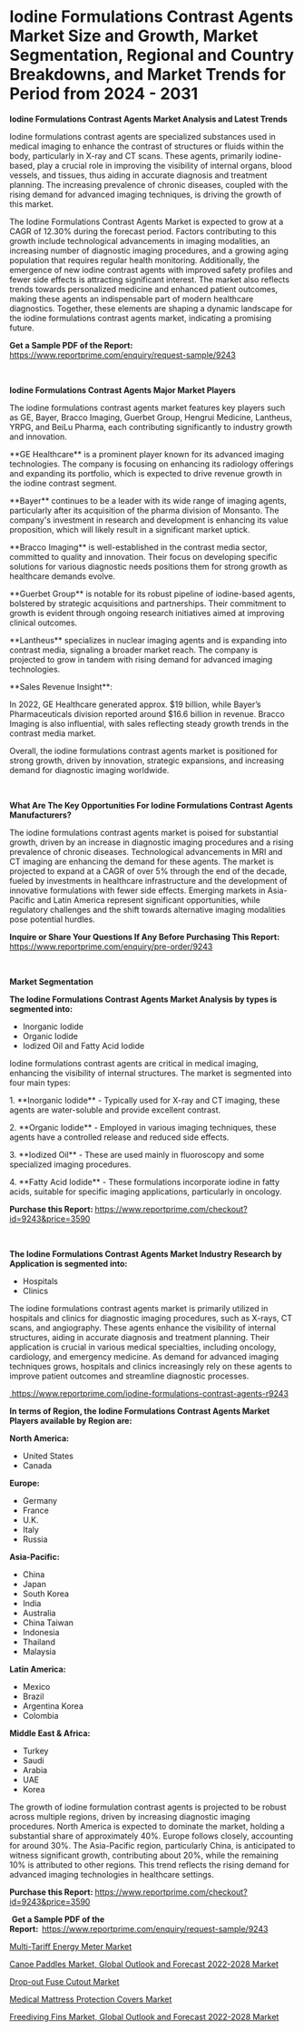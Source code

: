 <p><h1>Iodine Formulations Contrast Agents Market Size and Growth, Market Segmentation, Regional and Country Breakdowns, and Market Trends for Period from 2024 -  2031</h1></p><p><strong>Iodine Formulations Contrast Agents Market Analysis and Latest Trends</strong></p>
<p><p>Iodine formulations contrast agents are specialized substances used in medical imaging to enhance the contrast of structures or fluids within the body, particularly in X-ray and CT scans. These agents, primarily iodine-based, play a crucial role in improving the visibility of internal organs, blood vessels, and tissues, thus aiding in accurate diagnosis and treatment planning. The increasing prevalence of chronic diseases, coupled with the rising demand for advanced imaging techniques, is driving the growth of this market.</p><p>The Iodine Formulations Contrast Agents Market is expected to grow at a CAGR of 12.30% during the forecast period. Factors contributing to this growth include technological advancements in imaging modalities, an increasing number of diagnostic imaging procedures, and a growing aging population that requires regular health monitoring. Additionally, the emergence of new iodine contrast agents with improved safety profiles and fewer side effects is attracting significant interest. The market also reflects trends towards personalized medicine and enhanced patient outcomes, making these agents an indispensable part of modern healthcare diagnostics. Together, these elements are shaping a dynamic landscape for the iodine formulations contrast agents market, indicating a promising future.</p></p>
<p><strong>Get a Sample PDF of the Report:&nbsp;</strong> <a href="https://www.reportprime.com/enquiry/request-sample/9243">https://www.reportprime.com/enquiry/request-sample/9243</a></p>
<p>&nbsp;</p>
<p><strong>Iodine Formulations Contrast Agents Major Market Players</strong></p>
<p><p>The iodine formulations contrast agents market features key players such as GE, Bayer, Bracco Imaging, Guerbet Group, Hengrui Medicine, Lantheus, YRPG, and BeiLu Pharma, each contributing significantly to industry growth and innovation.</p><p>**GE Healthcare** is a prominent player known for its advanced imaging technologies. The company is focusing on enhancing its radiology offerings and expanding its portfolio, which is expected to drive revenue growth in the iodine contrast segment. </p><p>**Bayer** continues to be a leader with its wide range of imaging agents, particularly after its acquisition of the pharma division of Monsanto. The company's investment in research and development is enhancing its value proposition, which will likely result in a significant market uptick.</p><p>**Bracco Imaging** is well-established in the contrast media sector, committed to quality and innovation. Their focus on developing specific solutions for various diagnostic needs positions them for strong growth as healthcare demands evolve.</p><p>**Guerbet Group** is notable for its robust pipeline of iodine-based agents, bolstered by strategic acquisitions and partnerships. Their commitment to growth is evident through ongoing research initiatives aimed at improving clinical outcomes.</p><p>**Lantheus** specializes in nuclear imaging agents and is expanding into contrast media, signaling a broader market reach. The company is projected to grow in tandem with rising demand for advanced imaging technologies.</p><p>**Sales Revenue Insight**: </p><p>In 2022, GE Healthcare generated approx. $19 billion, while Bayer’s Pharmaceuticals division reported around $16.6 billion in revenue. Bracco Imaging is also influential, with sales reflecting steady growth trends in the contrast media market.</p><p>Overall, the iodine formulations contrast agents market is positioned for strong growth, driven by innovation, strategic expansions, and increasing demand for diagnostic imaging worldwide.</p></p>
<p>&nbsp;</p>
<p><strong>What Are The Key Opportunities For Iodine Formulations Contrast Agents Manufacturers?</strong></p>
<p><p>The iodine formulations contrast agents market is poised for substantial growth, driven by an increase in diagnostic imaging procedures and a rising prevalence of chronic diseases. Technological advancements in MRI and CT imaging are enhancing the demand for these agents. The market is projected to expand at a CAGR of over 5% through the end of the decade, fueled by investments in healthcare infrastructure and the development of innovative formulations with fewer side effects. Emerging markets in Asia-Pacific and Latin America represent significant opportunities, while regulatory challenges and the shift towards alternative imaging modalities pose potential hurdles.</p></p>
<p><strong>Inquire or Share Your Questions If Any Before Purchasing This Report:</strong> <a href="https://www.reportprime.com/enquiry/pre-order/9243">https://www.reportprime.com/enquiry/pre-order/9243</a></p>
<p>&nbsp;</p>
<p><strong>Market Segmentation</strong></p>
<p><strong>The Iodine Formulations Contrast Agents Market Analysis by types is segmented into:</strong></p>
<p><ul><li>Inorganic Iodide</li><li>Organic Iodide</li><li>Iodized Oil and Fatty Acid Iodide</li></ul></p>
<p><p>Iodine formulations contrast agents are critical in medical imaging, enhancing the visibility of internal structures. The market is segmented into four main types: </p><p>1. **Inorganic Iodide** - Typically used for X-ray and CT imaging, these agents are water-soluble and provide excellent contrast.</p><p>  </p><p>2. **Organic Iodide** - Employed in various imaging techniques, these agents have a controlled release and reduced side effects.</p><p>   </p><p>3. **Iodized Oil** - These are used mainly in fluoroscopy and some specialized imaging procedures.</p><p>   </p><p>4. **Fatty Acid Iodide** - These formulations incorporate iodine in fatty acids, suitable for specific imaging applications, particularly in oncology.</p></p>
<p><strong>Purchase this Report:&nbsp;</strong><a href="https://www.reportprime.com/checkout?id=9243&price=3590">https://www.reportprime.com/checkout?id=9243&price=3590</a></p>
<p>&nbsp;</p>
<p><strong>The Iodine Formulations Contrast Agents Market Industry Research by Application is segmented into:</strong></p>
<p><ul><li>Hospitals</li><li>Clinics</li></ul></p>
<p><p>The iodine formulations contrast agents market is primarily utilized in hospitals and clinics for diagnostic imaging procedures, such as X-rays, CT scans, and angiography. These agents enhance the visibility of internal structures, aiding in accurate diagnosis and treatment planning. Their application is crucial in various medical specialties, including oncology, cardiology, and emergency medicine. As demand for advanced imaging techniques grows, hospitals and clinics increasingly rely on these agents to improve patient outcomes and streamline diagnostic processes.</p></p>
<p><a href="https://www.reportprime.com/iodine-formulations-contrast-agents-r9243">&nbsp;https://www.reportprime.com/iodine-formulations-contrast-agents-r9243</a></p>
<p><strong>In terms of Region, the Iodine Formulations Contrast Agents Market Players available by Region are:</strong></p>
<p>
    <p> <strong> North America: </strong>
        <ul>
            <li>United States</li>
            <li>Canada</li>
        </ul>
        </p> 
    <p> <strong> Europe: </strong>
        <ul>
            <li>Germany</li>
            <li>France</li>
            <li>U.K.</li>
            <li>Italy</li>
            <li>Russia</li>
        </ul>
        </p> 
    <p> <strong> Asia-Pacific: </strong>
        <ul>
            <li>China</li>
            <li>Japan</li>
            <li>South Korea</li>
            <li>India</li>
            <li>Australia</li>
            <li>China Taiwan</li>
            <li>Indonesia</li>
            <li>Thailand</li>
            <li>Malaysia</li>
        </ul>
        </p> 
    <p> <strong> Latin America: </strong>
        <ul>
            <li>Mexico</li>
            <li>Brazil</li>
            <li>Argentina Korea</li>
            <li>Colombia</li>
        </ul>
        </p> 
    <p> <strong> Middle East & Africa: </strong>
        <ul>
            <li>Turkey</li>
            <li>Saudi</li>
            <li>Arabia</li>
            <li>UAE</li>
            <li>Korea</li>
        </ul>
    </p>
    </p>
<p><p>The growth of iodine formulation contrast agents is projected to be robust across multiple regions, driven by increasing diagnostic imaging procedures. North America is expected to dominate the market, holding a substantial share of approximately 40%. Europe follows closely, accounting for around 30%. The Asia-Pacific region, particularly China, is anticipated to witness significant growth, contributing about 20%, while the remaining 10% is attributed to other regions. This trend reflects the rising demand for advanced imaging technologies in healthcare settings.</p></p>
<p><strong>Purchase this Report: </strong><a href="https://www.reportprime.com/checkout?id=9243&price=3590">https://www.reportprime.com/checkout?id=9243&price=3590</a></p>
<p>&nbsp;<strong>Get a Sample PDF of the Report:&nbsp;&nbsp;</strong><a href="https://www.reportprime.com/enquiry/request-sample/9243">https://www.reportprime.com/enquiry/request-sample/9243</a></p>
<p><strong></strong></p>
<p><p><a href="https://issuu.com/reportprime-2/docs/multi-tariff-energy-meter-market-si_78383efe7aa023">Multi-Tariff Energy Meter Market</a></p><p><a href="https://medium.com/@foyazahmed1999_69116/the-canoe-paddles-market-global-outlook-and-forecast-2022-2028-market-research-report-provides-3c6f6c104bc6">Canoe Paddles Market, Global Outlook and Forecast 2022-2028 Market</a></p><p><a href="https://issuu.com/reportprime-2/docs/drop-out-fuse-cutout-market-size-20_f96cabb2271953">Drop-out Fuse Cutout Market</a></p><p><a href="https://github.com/SanjidaKhan901/Market-Research-Report-List-1/blob/main/medical-mattress-protection-covers-market.md">Medical Mattress Protection Covers Market</a></p><p><a href="https://medium.com/@foyazahmed1999_69116/the-comprehensive-freediving-fins-market-global-outlook-and-forecast-2022-2028-market-research-7b00606148f2">Freediving Fins Market, Global Outlook and Forecast 2022-2028 Market</a></p></p>